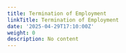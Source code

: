 ```yaml
---
title: Termination of Employment
linkTitle: Termination of Employment
date: '2025-04-29T17:10:00Z'
weight: 0
description: No content
---
```



